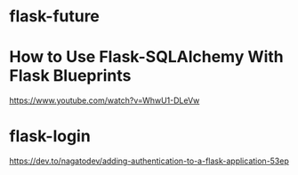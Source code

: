 # flask-future

# How to Use Flask-SQLAlchemy With Flask Blueprints
https://www.youtube.com/watch?v=WhwU1-DLeVw

# flask-login
https://dev.to/nagatodev/adding-authentication-to-a-flask-application-53ep

